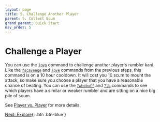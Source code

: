 ```yaml
---
layout: page
title: 5. Challenge Another Player
parent: 5. Collect Scum
grand_parent: Quick Start
nav_order: 5
---
```

# Challenge a Player
You can use the [`?pvp`](/docs/commands/#pvp) command to challenge another
player's rumbler kani. Like the [`?scavenge`](/docs/commands/#scavenge) and
[`?pve`](/docs/commands/#pve) commands from the previous steps, this command is
on a 10 hour cooldown. It will cost you 10 scum to mount the attack, so make
sure you choose a player that you have a reasonable chance of beating. You can
use the [`?whobuff`](/docs/commands/#whobuff) and [`?lb`](/docs/commands/#lb)
commands to see which players have a similar or weaker rumbler and are sitting
on a nice big pile of scum.

See [Player vs. Player](/docs/gameplay/pvp) for more details.

[Next: Explore](/docs/quick-start/6-explore){: .btn .btn-blue }
